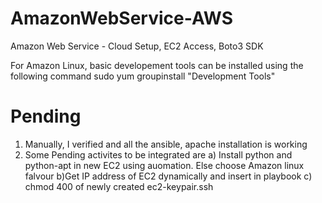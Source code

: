 # AmazonWebService-AWS
Amazon Web Service - Cloud Setup, EC2 Access, Boto3 SDK

For Amazon Linux, basic developement tools can be installed using the following command
sudo yum groupinstall "Development Tools"

Pending
======
1) Manually, I verified and all the ansible, apache installation is working
2) Some Pending activites to be integrated are
     a) Install python and python-apt in new EC2 using auomation. Else choose Amazon linux falvour
     b)Get IP address of EC2 dynamically and insert in playbook
     c) chmod 400 of newly created ec2-keypair.ssh
     
   
